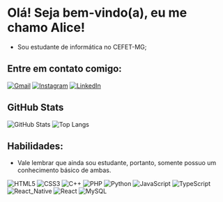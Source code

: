 
# Olá! Seja bem-vindo(a), eu me chamo Alice! 
- Sou estudante de informática no CEFET-MG;

## Entre em contato comigo:

[![Gmail](https://img.shields.io/badge/-Gmail-3F8A9B?style=for-the-badge&logo=gmail&logoColor=FFF)](mailto:aliceparttrab@gmail.com)
[![Instagram](https://img.shields.io/badge/Instagram-3F8A9B?style=for-the-badge&logo=instagram&logoColor=FFF)](https://www.instagram.com/Amorais19/)
[![LinkedIn](https://img.shields.io/badge/LinkedIn-3F8A9B?style=for-the-badge&logo=linkedin&logoColor=FFF)](https://www.linkedin.com/in/alice-de-morais-53a226293/)

## GitHub Stats

![GitHub Stats](https://github-readme-stats.vercel.app/api?username=Amorais19&theme=transparent&bg_color=3F8A9B&border_color=3F8A9B&show_icons=true&icon_color=FFF&title_color=FFF&text_color=FFF&hide=stars)
![Top Langs](https://github-readme-stats-git-masterrstaa-rickstaa.vercel.app/api/top-langs/?username=Amorais19&layout=compact&bg_color=3F8A9B&border_color=3F8A9B&title_color=FFF&text_color=FFF)

## Habilidades:

- Vale lembrar que ainda sou estudante, portanto, somente possuo um conhecimento básico de ambas.

![HTML5](https://img.shields.io/badge/HTML5-3F8A9B?style=for-the-badge&logo=html5&logoColor=FFF)
![CSS3](https://img.shields.io/badge/CSS3-3F8A9B?style=for-the-badge&logo=css3&logoColor=FFF)
![C++](https://img.shields.io/badge/C%2B%2B-3F8A9B?style=for-the-badge&logo=c%2B%2B&logoColor=FFF)
![PHP](https://img.shields.io/badge/php-3F8A9B?style=for-the-badge&logo=php&logoColor=FFF)
![Python](https://img.shields.io/badge/Python-3F8A9B?style=for-the-badge&logo=python&logoColor=FFF)
![JavaScript](https://img.shields.io/badge/JavaScript-3F8A9B?style=for-the-badge&logo=javascript&logoColor=FFF)
![TypeScript](https://img.shields.io/badge/TypeScript-3F8A9B?style=for-the-badge&logo=typescript&logoColor=FFF)
![React_Native](https://img.shields.io/badge/React_Native-3F8A9B?style=for-the-badge&logo=react&native&logoColor=FFF)
![React](https://img.shields.io/badge/React-3F8A9B?style=for-the-badge&logo=react&logoColor=FFF)
![MySQL](https://img.shields.io/badge/MySQL-3F8A9B?style=for-the-badge&logo=mysql&logoColor=FFF)

